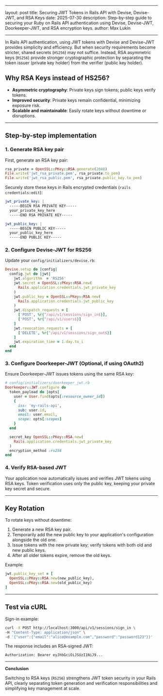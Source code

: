 
---
layout: post
title: Securing JWT Tokens in Rails API with Devise, Devise-JWT, and RSA Keys
date: 2025-07-30
description: Step-by-step guide to securing your Ruby on Rails API authentication using Devise, Devise-JWT, Doorkeeper-JWT, and RSA encryption keys.
author: Max Lukin
<!-- tags: [rails, jwt, devise, doorkeeper, security, rsa] -->
---

In Rails API authentication, using JWT tokens with Devise and Devise-JWT provides simplicity and efficiency. But when security requirements become stricter, shared secrets (`HS256`) may not suffice. Instead, RSA asymmetric keys (`RS256`) provide stronger cryptographic protection by separating the token issuer (private key holder) from the verifier (public key holder).

## Why RSA Keys instead of HS256?

- **Asymmetric cryptography**: Private keys sign tokens; public keys verify tokens.
- **Improved security**: Private keys remain confidential, minimizing exposure risk.
- **Scalable and maintainable**: Easily rotate keys without downtime or disruptions.

---

## Step-by-step implementation

### 1. Generate RSA key pair

First, generate an RSA key pair:

```ruby
rsa_private = OpenSSL::PKey::RSA.generate(2048)
File.write('jwt_rsa_private.pem', rsa_private.to_pem)
File.write('jwt_rsa_public.pem', rsa_private.public_key.to_pem)
```

Securely store these keys in Rails encrypted credentials (`rails credentials:edit`):

```yaml
jwt_private_key: |
  -----BEGIN RSA PRIVATE KEY-----
  your_private_key_here
  -----END RSA PRIVATE KEY-----

jwt_public_key: |
  -----BEGIN PUBLIC KEY-----
  your_public_key_here
  -----END PUBLIC KEY-----
```

### 2. Configure Devise-JWT for RS256

Update your `config/initializers/devise.rb`:

```ruby
Devise.setup do |config|
  config.jwt do |jwt|
    jwt.algorithm  = 'RS256'
    jwt.secret = OpenSSL::PKey::RSA.new(
      Rails.application.credentials.jwt_private_key
    )
    jwt.public_key = OpenSSL::PKey::RSA.new(
      Rails.application.credentials.jwt_public_key
    )
    jwt.dispatch_requests = [
      ['POST', %r{^/api/v1/sessions/sign_in$}],
      ['POST', %r{^/api/v1/users$}]
    ]
    jwt.revocation_requests = [
      ['DELETE', %r{^/api/v1/sessions/sign_out$}]
    ]
    jwt.expiration_time = 1.day.to_i
  end
end
```

### 3. Configure Doorkeeper-JWT (Optional, if using OAuth2)

Ensure Doorkeeper-JWT issues tokens using the same RSA key:

```ruby
# config/initializers/doorkeeper_jwt.rb
Doorkeeper::JWT.configure do
  token_payload do |opts|
    user = User.find(opts[:resource_owner_id])
    {
      iss: 'my-rails-api',
      sub: user.id,
      email: user.email,
      scope: opts[:scopes]
    }
  end

  secret_key OpenSSL::PKey::RSA.new(
    Rails.application.credentials.jwt_private_key
  )
  encryption_method :rs256
end
```

### 4. Verify RSA-based JWT

Your application now automatically issues and verifies JWT tokens using RSA keys. Token verification uses only the public key, keeping your private key secret and secure.

---

## Key Rotation

To rotate keys without downtime:

1. Generate a new RSA key pair.
2. Temporarily add the new public key to your application's configuration alongside the old one.
3. Issue tokens with the new private key; verify tokens with both old and new public keys.
4. After all older tokens expire, remove the old keys.

Example:

```ruby
jwt.public_key_set = [
  OpenSSL::PKey::RSA.new(new_public_key),
  OpenSSL::PKey::RSA.new(old_public_key)
]
```

---

## Test via cURL

Sign-in example:

```bash
curl -X POST http://localhost:3000/api/v1/sessions/sign_in \
-H "Content-Type: application/json" \
-d '{"user":{"email":"alice@example.com","password":"password123"}}'
```

The response includes an RSA-signed JWT:

```
Authorization: Bearer eyJhbGciOiJSUzI1NiJ9...
```

---

**Conclusion**

Switching to RSA keys (`RS256`) strengthens JWT token security in your Rails API, clearly separating token generation and verification responsibilities and simplifying key management at scale.
